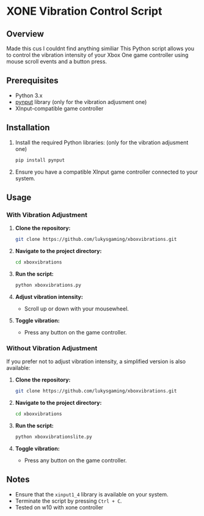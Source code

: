 # XONE Vibration Control Script

## Overview

Made this cus I couldnt find anything similiar 
This Python script allows you to control the vibration intensity of your Xbox One game controller using mouse scroll events and a button press.

## Prerequisites

- Python 3.x
- [pynput](https://pypi.org/project/pynput/) library (only for the vibration adjusment one)
- XInput-compatible game controller

## Installation

1. Install the required Python libraries: 
(only for the vibration adjusment one)

    ```bash
    pip install pynput
    ```

3. Ensure you have a compatible XInput game controller connected to your system.

## Usage

### With Vibration Adjustment

1. **Clone the repository:**

    ```bash
    git clone https://github.com/lukysgaming/xboxvibrations.git
    ```

2. **Navigate to the project directory:**

    ```bash
    cd xboxvibrations
    ```

3. **Run the script:**

    ```bash
    python xboxvibrations.py
    ```

4. **Adjust vibration intensity:**
    - Scroll up or down with your mousewheel.

5. **Toggle vibration:**
    - Press any button on the game controller.

### Without Vibration Adjustment

If you prefer not to adjust vibration intensity, a simplified version is also available:

1. **Clone the repository:**

    ```bash
    git clone https://github.com/lukysgaming/xboxvibrations.git
    ```

2. **Navigate to the project directory:**

    ```bash
    cd xboxvibrations
    ```

3. **Run the script:**

    ```bash
    python xboxvibrationslite.py
    ```

4. **Toggle vibration:**
    - Press any button on the game controller.

## Notes

- Ensure that the `xinput1_4` library is available on your system.
- Terminate the script by pressing `Ctrl + C`.
- Tested on w10 with xone controller
